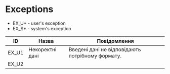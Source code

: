 # Exceptions
* EX_U* - user's exception
* EX_S* - system's exception 

| ID    | Назва | Повідомлення |
|-------|-------|--------------|
| EX_U1 | Некоректні дані | Введені дані не відповідають потрібному формату. |
| EX_U2 | 
